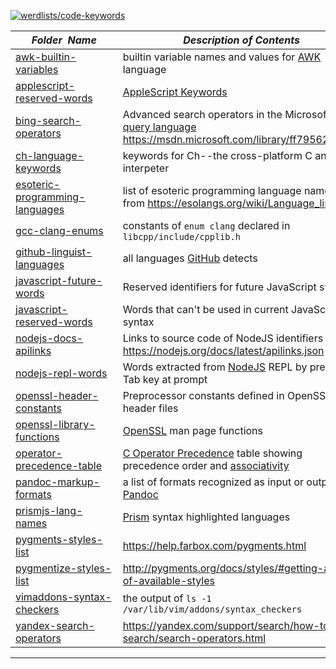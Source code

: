 [![werdlists/code-keywords](https://img.shields.io/badge/werdlists-code_keywords-purple.svg?logo=github&style=popout&longCache=true)](# "werdlists/code-keywords")

|&nbsp;&nbsp;&nbsp;&nbsp;&nbsp;&nbsp;_Folder&nbsp;&nbsp;Name_&nbsp;&nbsp;&nbsp;&nbsp;&nbsp;&nbsp;| _Description of Contents_
|:--------------------|--------------------------------------------------------------------------------------------------------------------------------------------------------
| [awk-builtin-variables](awk-builtin-variables.txt) |  builtin variable names and values for [AWK](https://wikipedia.org/wiki/AWK) language 
| [applescript-reserved-words](applescript-reserved-words.txt) | [AppleScript Keywords](https://developer.apple.com/library/archive/documentation/AppleScript/Conceptual/AppleScriptLangGuide/reference/ASLR_keywords.html)  
| [bing-search-operators](bing-search-operators.txt) |  Advanced search operators in the Microsoft [Bing query language](https://msdn.microsoft.com/library/ff795667.aspx "Bing Query Language") <https://msdn.microsoft.com/library/ff795620.aspx> 
| [ch-language-keywords](ch-language-keywords.txt) |  keywords for Ch--the cross-platform C and C++ interpeter 
| [esoteric-programming-languages](esoteric-programming-languages.txt) |  list of esoteric programming language names from <https://esolangs.org/wiki/Language_list> 
| [gcc-clang-enums](gcc-clang-enums.txt) |  constants of `enum clang` declared in `libcpp/include/cpplib.h` 
| [github-linguist-languages](github-linguist-languages.yml) |  all languages [GitHub](https://github.com) detects 
| [javascript-future-words](javascript-future-words.txt) |  Reserved identifiers for future JavaScript syntax 
| [javascript-reserved-words](javascript-reserved-words.txt) |  Words that can't be used in current JavaScript syntax 
| [nodejs-docs-apilinks](nodejs-docs-apilinks.json) | Links to source code of NodeJS identifiers <https://nodejs.org/docs/latest/apilinks.json>  
| [nodejs-repl-words](nodejs-repl-words.txt) |  Words extracted from [NodeJS](https://nodejs.org "JavaScript runtime built on Chrome's V8 JavaScript engine") REPL by pressing Tab key at prompt  
| [openssl-header-constants](openssl-header-constants.txt) |  Preprocessor constants defined in OpenSSL header files 
| [openssl-library-functions](openssl-library-functions.txt) |  [OpenSSL](https://openssl.org) man page functions
| [operator-precedence-table](operator-precedence-table.asc) | [C Operator Precedence](https://en.cppreference.com/w/c/language/operator_precedence) table showing precedence order and [associativity](https://wikipedia.org/wiki/Operator_associativity)  
| [pandoc-markup-formats](pandoc-markup-formats.txt) |  a list of formats recognized as input or output by [Pandoc](https://pandoc.org/MANUAL.html#specifying-formats)   
| [prismjs-lang-names](prismjs-lang-names.txt) |  [Prism](https://prismjs.com) syntax highlighted languages 
| [pygments-styles-list](pygments-styles-list.txt) |  <https://help.farbox.com/pygments.html> 
| [pygmentize-styles-list](pygmentize-styles-list.txt) |  <http://pygments.org/docs/styles/#getting-a-list-of-available-styles> 
| [vimaddons-syntax-checkers](vimaddons-syntax-checkers.txt) |  the output of `ls -1 /var/lib/vim/addons/syntax_checkers` 
| [yandex-search-operators](yandex-search-operators.md) |  <https://yandex.com/support/search/how-to-search/search-operators.html> 

* * *

